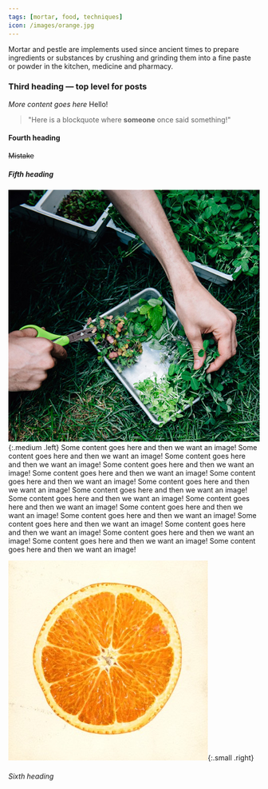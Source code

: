 ```yaml
---
tags: [mortar, food, techniques]
icon: /images/orange.jpg
---
```


Mortar and pestle are implements used since ancient times to prepare ingredients or substances by crushing and grinding them into a fine paste or powder in the kitchen, medicine and pharmacy.
### Third heading &mdash; top level for posts
*More content goes here* Hello!
> "Here is a blockquote where **someone** once said something!"

#### Fourth heading
~~Mistake~~
##### Fifth heading
![Greenery](/images/greenery.jpg){:.medium .left}
Some content goes here and then we want an image! Some content goes here and then we want an image! Some content goes here and then we want an image! Some content goes here and then we want an image! Some content goes here and then we want an image! Some content goes here and then we want an image! Some content goes here and then we want an image! Some content goes here and then we want an image! Some content goes here and then we want an image! Some content goes here and then we want an image! Some content goes here and then we want an image! Some content goes here and then we want an image! Some content goes here and then we want an image! Some content goes here and then we want an image! Some content goes here and then we want an image! Some content goes here and then we want an image! Some content goes here and then we want an image!

![Illustrated orange slice](/images/orange.jpg){:.small .right}
###### Sixth heading
